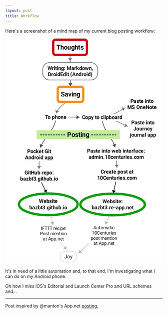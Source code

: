 ```yaml
---
layout: post
title: Workflow
---
```


Here's a screenshot of a mind map of my current blog posting workflow:

![Blog post workflow.](/images/blog_post_workflow.jpg)

It's in need of a little automation and, to that end, I'm investigating what I can do on my Android phone.

Oh how I *miss* iOS's Editorial and Launch Center Pro and URL schemes and…

---

Post inspired by @manton's App.net [posting.](https://posts.app.net/66997019)
